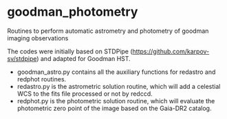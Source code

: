 # goodman_photometry
Routines to perform automatic astrometry and photometry of goodman imaging observations

The codes were initially based on STDPipe (https://github.com/karpov-sv/stdpipe) and adapted for Goodman HST.

- goodman_astro.py contains all the auxiliary functions for redastro and redphot routines.
- redastro.py is the astrometric solution routine, which will add a celestial WCS to the fits file processed or not by redccd.
- redphot.py is the photometric solution routine, which will evaluate the photometric zero point of the image based on the Gaia-DR2 catalog.
